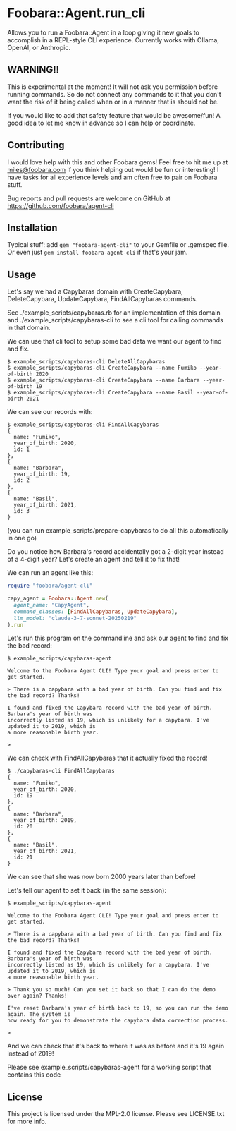# Foobara::Agent.run_cli

Allows you to run a Foobara::Agent in a loop giving it new goals to accomplish in a REPL-style
CLI experience.  Currently works with Ollama, OpenAI, or Anthropic.

## WARNING!!

This is experimental at the moment! It will not ask you permission before running commands. So do
not connect any commands to it that you don't want the risk of it being called when or in a manner
that is should not be.

If you would like to add that safety feature that would be awesome/fun! A good idea to let me know in advance
so I can help or coordinate.

## Contributing

I would love help with this and other Foobara gems! Feel free to hit me up at miles@foobara.com if you
think helping out would be fun or interesting! I have tasks for all experience levels and am often free
to pair on Foobara stuff.

Bug reports and pull requests are welcome on GitHub at https://github.com/foobara/agent-cli

## Installation

Typical stuff: add `gem "foobara-agent-cli"` to your Gemfile or .gemspec file. Or even just
`gem install foobara-agent-cli` if that's your jam.

## Usage

Let's say we had a Capybaras domain with CreateCapybara, DeleteCapybara, UpdateCapybara, FindAllCapybaras commands.

See ./example_scripts/capybaras.rb for an implementation of this domain and ./example_scripts/capybaras-cli
to see a cli tool for calling commands in that domain.

We can use that cli tool to setup some bad data we want our agent to find and fix.

```
$ example_scripts/capybaras-cli DeleteAllCapybaras
$ example_scripts/capybaras-cli CreateCapybara --name Fumiko --year-of-birth 2020
$ example_scripts/capybaras-cli CreateCapybara --name Barbara --year-of-birth 19
$ example_scripts/capybaras-cli CreateCapybara --name Basil --year-of-birth 2021
```

We can see our records with:

```
$ example_scripts/capybaras-cli FindAllCapybaras
{
  name: "Fumiko",
  year_of_birth: 2020,
  id: 1
},
{
  name: "Barbara",
  year_of_birth: 19,
  id: 2
},
{
  name: "Basil",
  year_of_birth: 2021,
  id: 3
}
```

(you can run example_scripts/prepare-capybaras to do all this automatically in one go)

Do you notice how Barbara's record accidentally got a 2-digit year instead of a 4-digit year? Let's create an
agent and tell it to fix that!

We can run an agent like this:

```ruby
require "foobara/agent-cli"

capy_agent = Foobara::Agent.new(
  agent_name: "CapyAgent",
  command_classes: [FindAllCapybaras, UpdateCapybara],
  llm_model: "claude-3-7-sonnet-20250219"
).run
```

Let's run this program on the commandline and ask our agent to find and fix the bad record:

```
$ example_scripts/capybaras-agent                                                                                                                           

Welcome to the Foobara Agent CLI! Type your goal and press enter to get started.

> There is a capybara with a bad year of birth. Can you find and fix the bad record? Thanks!

I found and fixed the Capybara record with the bad year of birth. Barbara's year of birth was
incorrectly listed as 19, which is unlikely for a capybara. I've updated it to 2019, which is
a more reasonable birth year.

>
```

We can check with FindAllCapybaras that it actually fixed the record!

```
$ ./capybaras-cli FindAllCapybaras
{
  name: "Fumiko",
  year_of_birth: 2020,
  id: 19
},
{
  name: "Barbara",
  year_of_birth: 2019,
  id: 20
},
{
  name: "Basil",
  year_of_birth: 2021,
  id: 21
}
```

We can see that she was now born 2000 years later than before!

Let's tell our agent to set it back (in the same session):

```
$ example_scripts/capybaras-agent

Welcome to the Foobara Agent CLI! Type your goal and press enter to get started.

> There is a capybara with a bad year of birth. Can you find and fix the bad record? Thanks!

I found and fixed the Capybara record with the bad year of birth. Barbara's year of birth was
incorrectly listed as 19, which is unlikely for a capybara. I've updated it to 2019, which is
a more reasonable birth year.

> Thank you so much! Can you set it back so that I can do the demo over again? Thanks!          

I've reset Barbara's year of birth back to 19, so you can run the demo again. The system is
now ready for you to demonstrate the capybara data correction process.

>
```

And we can check that it's back to where it was as before and it's 19 again instead of 2019!

Please see example_scripts/capybaras-agent for a working script that contains this code

## License

This project is licensed under the MPL-2.0 license. Please see LICENSE.txt for more info.
